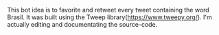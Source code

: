 This bot idea is to favorite and retweet every tweet containing the word Brasil. It was built using the Tweep library(https://www.tweepy.org/). I'm actually editing and documentating the source-code.
